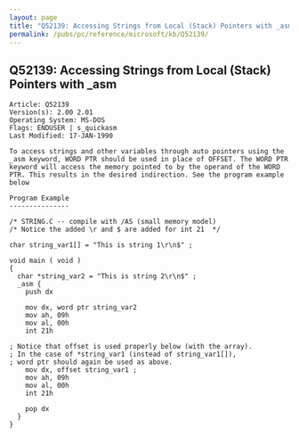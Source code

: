 ```yaml
---
layout: page
title: "Q52139: Accessing Strings from Local (Stack) Pointers with _asm"
permalink: /pubs/pc/reference/microsoft/kb/Q52139/
---
```


## Q52139: Accessing Strings from Local (Stack) Pointers with _asm

	Article: Q52139
	Version(s): 2.00 2.01
	Operating System: MS-DOS
	Flags: ENDUSER | s_quickasm
	Last Modified: 17-JAN-1990
	
	To access strings and other variables through auto pointers using the
	_asm keyword, WORD PTR should be used in place of OFFSET. The WORD PTR
	keyword will access the memory pointed to by the operand of the WORD
	PTR. This results in the desired indirection. See the program example
	below
	
	Program Example
	---------------
	
	/* STRING.C -- compile with /AS (small memory model)
	/* Notice the added \r and $ are added for int 21  */
	
	char string_var1[] = "This is string 1\r\n$" ;
	
	void main ( void )
	{
	  char *string_var2 = "This is string 2\r\n$" ;
	  _asm {
	    push dx
	
	    mov dx, word ptr string_var2
	    mov ah, 09h
	    mov al, 00h
	    int 21h
	
	; Notice that offset is used properly below (with the array).
	; In the case of *string_var1 (instead of string_var1[]),
	; word ptr should again be used as above.
	    mov dx, offset string_var1 ;
	    mov ah, 09h
	    mov al, 00h
	    int 21h
	
	    pop dx
	  }
	}
